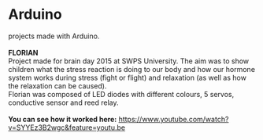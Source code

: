 # Arduino
projects made with Arduino.<br><br>
<strong>FLORIAN</strong><br>Project made for brain day 2015 at SWPS University. The aim was to show children what the stress reaction 
is doing to our body and how our hormone system works during stress (fight or flight) and relaxation 
(as well as how the relaxation can be caused).<br>
Florian was composed of LED diodes with different colours, 5 servos, conductive sensor and reed relay. <br><br>
<strong>You can see how it worked here:</strong> https://www.youtube.com/watch?v=SYYEz3B2wgc&feature=youtu.be

